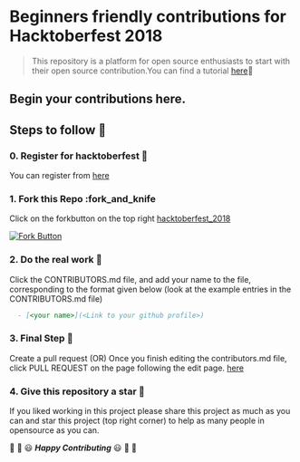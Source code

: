 # Beginners friendly contributions for Hacktoberfest 2018
> This repository is a platform for open source enthusiasts to start with their open source contribution.You can find a tutorial [here](https://guides.github.com/activities/hello-world/):page_with_curl:

## Begin your contributions here.

## Steps to follow :scroll:

### 0. Register for hacktoberfest :ticket:
You can register from [here](https://hacktoberfest.digitalocean.com)

### 1. Fork this Repo :fork_and_knife
Click on the forkbutton on the top right [hacktoberfest_2018](https://github.com/develop-build/hacktoberfest_2018)

[![Fork Button](https://help.github.com/assets/images/help/repository/fork_button.jpg)](https://github.com/develop-build/hacktoberfest_2018)

### 2. Do the real work :muscle:
Click the CONTRIBUTORS.md file, and add your name to the file, corresponding to the format given below (look at the example entries in the CONTRIBUTORS.md file)

```markdown
  - [<your name>](<Link to your github profile>)
```
### 3. Final Step :checkered_flag: 
Create a pull request (OR) Once you finish editing the contributors.md file, click PULL REQUEST on the page following the edit page. [here](https://github.com/develop-build/hacktoberfest_2018/pulls)

### 4. Give this repository a star :star2:
If you liked working in this project please share this project as much as you can and star this project (top right corner) to help as many people in opensource as you can.


:tada: :confetti_ball: :smiley: _**Happy Contributing**_ :smiley: :confetti_ball: :tada:

